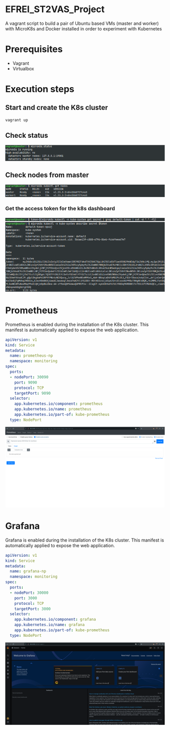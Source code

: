 # EFREI_ST2VAS_Project
A vagrant script to build a pair of Ubuntu based VMs (master and worker) with MicroK8s and Docker installed in order to experiment with Kubernetes

# Prerequisites
 - Vagrant
 - Virtualbox

# Execution steps

## Start and create the K8s cluster
```
vagrant up
```

## Check status
![Check status](img/1.png)


## Check nodes from master
![Check nodes](img/4.png)

### Get the access token for the k8s dashboard
![dashboard](img/7.png)
![dashboard](img/8.png)

# Prometheus
Prometheus is enabled during the installation of the K8s cluster.
This manifest is automatically applied to expose the web application.
```yaml
apiVersion: v1
kind: Service
metadata:
  name: prometheus-np
  namespace: monitoring
spec:
  ports:
  - nodePort: 30090
    port: 9090
    protocol: TCP
    targetPort: 9090
  selector:
    app.kubernetes.io/component: prometheus
    app.kubernetes.io/name: prometheus
    app.kubernetes.io/part-of: kube-prometheus
  type: NodePort
```
![](img/prometheus.png)

# Grafana

Grafana is enabled during the installation of the K8s cluster.
This manifest is automatically applied to expose the web application.
```yaml
apiVersion: v1
kind: Service
metadata:
  name: grafana-np
  namespace: monitoring
spec:
  ports:
  - nodePort: 30000
    port: 3000
    protocol: TCP
    targetPort: 3000
  selector:
    app.kubernetes.io/component: grafana
    app.kubernetes.io/name: grafana
    app.kubernetes.io/part-of: kube-prometheus
  type: NodePort
```
![dashboard](img/grafana.png)

